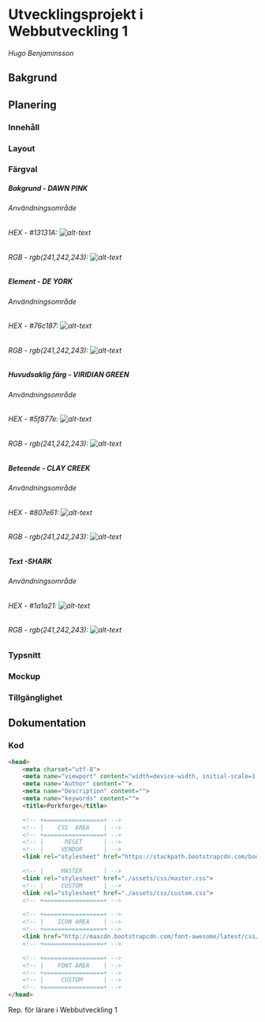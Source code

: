 # Utvecklingsprojekt i Webbutveckling 1
*Hugo Benjaminsson*

## Bakgrund

## Planering
### Innehåll
### Layout
### Färgval

##### Bakgrund - DAWN PINK
###### Användningsområde
###### HEX - #13131A: ![alt-text](https://via.placeholder.com/20/F0E7DC/F0E7DC?Text=%20 "#F0E7DC")

###### RGB - rgb(241,242,243): ![alt-text](https://via.placeholder.com/20/F0E7DC/F0E7DC?Text=%20 "#F0E7DC")

##### Element - DE YORK
###### Användningsområde
###### HEX - #76c187: ![alt-text](https://via.placeholder.com/20/76c187/76c187?Text=%20 "#76c187")

###### RGB - rgb(241,242,243): ![alt-text](https://via.placeholder.com/20/F0E7DC/F0E7DC?Text=%20 "#F0E7DC")

##### Huvudsaklig färg - VIRIDIAN GREEN
###### Användningsområde
###### HEX - #5f877e: ![alt-text](https://via.placeholder.com/20/5f877e/5f877e?Text=%20 "#5f877e")

###### RGB - rgb(241,242,243): ![alt-text](https://via.placeholder.com/20/F0E7DC/F0E7DC?Text=%20 "#F0E7DC")

##### Beteende - CLAY CREEK
###### Användningsområde
###### HEX - #807e61: ![alt-text](https://via.placeholder.com/20/807e61/807e61?Text=%20 "#807e61")

###### RGB - rgb(241,242,243): ![alt-text](https://via.placeholder.com/20/F0E7DC/F0E7DC?Text=%20 "#F0E7DC")

##### Text -SHARK
###### Användningsområde
###### HEX - #1a1a21: ![alt-text](https://via.placeholder.com/20/1a1a21/1a1a21?Text=%20 "#1a1a21")

###### RGB - rgb(241,242,243): ![alt-text](https://via.placeholder.com/20/F0E7DC/F0E7DC?Text=%20 "#F0E7DC")

### Typsnitt
### Mockup
### Tillgänglighet

## Dokumentation
### Kod
```html
<head>
	<meta charset="utf-8">
	<meta name="viewport" content="width=device-width, initial-scale=1, shrink-to-fit=no">
	<meta name="Author" content="">
	<meta name="Description" content="">
	<meta name="keywords" content="">
	<title>Porkforge</title>

	<!-- +=================+ -->
	<!-- |    CSS  AREA    | -->
	<!-- +=================+ -->
	<!-- |      RESET      | -->
	<!-- |     VENDOR      | -->
	<link rel="stylesheet" href="https://stackpath.bootstrapcdn.com/bootstrap/4.1.3/css/bootstrap.min.css" integrity="sha384-MCw98/SFnGE8fJT3GXwEOngsV7Zt27NXFoaoApmYm81iuXoPkFOJwJ8ERdknLPMO" crossorigin="anonymous">

	<!-- |     MASTER      | -->
	<link rel="stylesheet" href="./assets/css/master.css">
	<!-- |     CUSTOM      | -->
	<link rel="stylesheet" href="./assets/css/custom.css">
	<!-- +=================+ -->

	<!-- +=================+ -->
	<!-- |    ICON AREA    | -->
	<!-- +=================+ -->
	<link href="http://maxcdn.bootstrapcdn.com/font-awesome/latest/css/font-awesome.min.css" rel="stylesheet">
	<!-- +=================+ -->

	<!-- +=================+ -->
	<!-- |    FONT AREA    | -->
	<!-- +=================+ -->
	<!-- |     CUSTOM      | -->
	<!-- +=================+ -->
</head>
```
Rep. för lärare i Webbutveckling 1
